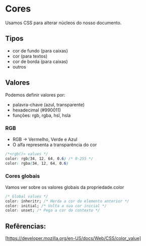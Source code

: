 # Cores

Usamos CSS para alterar núcleos do nosso documento.

## Tipos

* cor de fundo (para caixas)
* cor (para textos)
* cor de borda (para caixas)
* outros
  
## Valores

Podemos definir valores por:

* palavra-chave (azul, transparente)
* hexadecimal (#990011)
* funções: rgb, rgba, hsl, hsla

### RGB

* RGB → Vermelho, Verde e Azul
* O alfa representa a transparência do cor
  
``` css
/*<rgb()> values */
color: rgb(34, 12, 64, 0.6) /* 0-255 */
color: rgba(34, 12, 64, 0.6)
```

### Cores globais

Vamos ver sobre os valores globais da propriedade.color

```css
/* Global values */
color: inheritr; /* Herda a cor do elemento anterior */
color: initial; /* Volta a sua cor inicial */
color: unset; /* Pega a cor do contexto */
```

## Refêrencias:

[https://developer.mozilla.org/en-US/docs/Web/CSS/color_value]